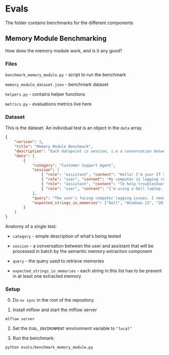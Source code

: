# Evals

The folder contains benchmarks for the different components

## Memory Module Benchmarking
How does the memory module work, and is it any good?


### Files

`benchmark_memory_module.py` - script to run the benchmark

`memory_module_dataset.json` - benchmark dataset

`helpers.py` - contains helper functions

`metrics.py` - evaluations metrics live here


### Dataset

This is the dataset. An individual test is an object in the `data` array.
```json
{
    "version": 1,
    "title": "Memory Module Benchmark",
    "description": "Each datapoint is session, i.e a conversation between the user and the assistant. And expected memories given the query.",
    "data": [
        {
            "category": "Customer Support Agent",
            "session": [
                { "role": "assistant", "content": "Hello! I'm your IT Support Assistant. How can I assist you today?" },
                { "role": "user", "content": "My computer is lagging really bad" },
                { "role": "assistant", "content": "To help troubleshoot your computer's lagging issue, I need a bit more information:\n\nWhat is the operating system of your device (e.g., Windows, macOS, Linux)?\nWhat type of device are you using (e.g., desktop, laptop)?\nWhat is the year of your device?\nCould you please provide these details?" },
                { "role": "user", "content": "I'm using a Dell laptop. Windows 11 is the operating system. And I got it back in 2019." }
            ],
            "query": "The user's facing computer lagging issues. I need to know the operating system of the device. What type of device. And also the year in which the device was used",
            "expected_strings_in_memories": ["Dell", "Windows 11", "2019"]
        }
    ]
}
```

Anatomy of a single test:

- `category` - simple description of what's being tested

- `session` - a conversation between the user and assistant that will be processed in batch by the semantic memory extraction component

- `query` - the query used to retrieve memories

- `expected_strings_in_memories` - each string in this list has to be present in at least one extracted memory


### Setup
0. Do `uv sync` in the root of the repository.

1. Install mlflow and start the mlflow server

```
mlflow server
```

2. Set the `EVAL_ENVIRONMENT` environment variable to `"local"`

3. Run the benchmark:

```
python evals/benchmark_memory_module.py
```